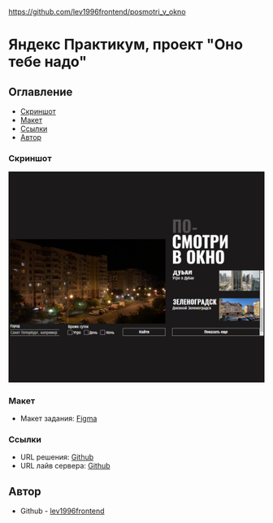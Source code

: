 https://github.com/lev1996frontend/posmotri_v_okno

# Яндекс Практикум, проект "Оно тебе надо"

## Оглавление

- [Скриншот](#скриншот)
- [Макет](#макет)
- [Ссылки](#ссылки)
- [Автор](#автор)

### Скриншот

![](screenshot.png)

### Макет

- Макет задания: [Figma](https://www.figma.com/file/QHcvX1RsUI89CulRB7HLk6/%234-Посмотри-в-окно?type=design&node-id=301-98&mode=design&t=8o6En6uxDc2DuKuc-0)

### Ссылки

- URL решения: [Github](https://github.com/lev1996frontend/posmotri_v_okno)
- URL лайв сервера: [Github](https://lev1996frontend.github.io/posmotri_v_okno/)

## Автор

- Github - [lev1996frontend](https://github.com/lev1996frontend)
